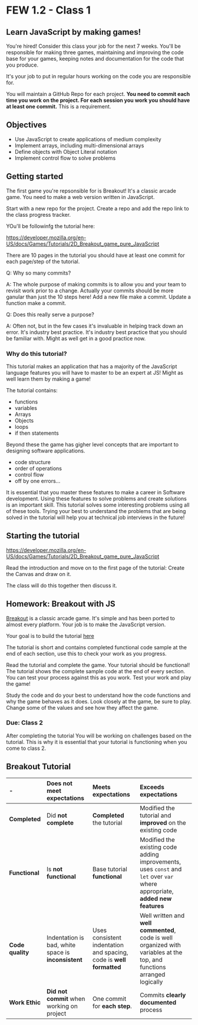 # FEW 1.2 - Class 1

## Learn JavaScript by making games!

You're hired! Consider this class your job for the next 7 weeks. You'll be responsible for making three games, maintaining and improving the code base for your games, keeping notes and documentation for the code that you produce.

It's your job to put in regular hours working on the code you are responsible for.

You will maintain a GitHub Repo for each project. **You need to commit each time you work on the project. For each session you work you should have at least one commit.** This is a requirement.

## Objectives 

- Use JavaScript to create applications of medium complexity
- Implement arrays, including multi-dimensional arrays
- Define objects with Object Literal notation
- Implement control flow to solve problems

## Getting started

The first game you're repsonsible for is Breakout! It's a classic arcade game. You need to make a web version written in JavaScript. 

Start with a new repo for the project. Create a repo and add the repo link to the class progress tracker. 

YOu'll be followinfg the tutorial here: 

https://developer.mozilla.org/en-US/docs/Games/Tutorials/2D_Breakout_game_pure_JavaScript

There are 10 pages in the tutorial you should have at least one commit for each page/step of the tutorial. 

Q: Why so many commits? 

A: The whole purpose of making commits is to allow you and your team to revisit work prior to a change. Actually your commits should be more ganular than just the 10 steps here! Add a new file make a commit. Update a function make a commit. 

Q: Does this really serve a purpose? 

A: Often not, but in the few cases it's invaluable in helping track down an error. It's industry best practice. It's industry best practice that you should be familiar with. Might as well get in a good practice now. 

### Why do this tutorial?

This tutorial makes an application that has a majority of the JavaScript language features you will have to master to be an expert at JS! Might as well learn them by making a game!

The tutorial contains:

- functions
- variables
- Arrays
- Objects
- loops
- if then statements

Beyond these the game has gigher level concepts that are important to designing software applications. 

- code structure 
- order of operations
- control flow
- off by one errors...

It is essential that you master these features to make a career in Software development. Using these features to solve problems and create solutions is an important skill. This tutorial solves some interesting problems using all of these tools. Trying your best to understand the problems that are being solved in the tutorial will help you at technical job interviews in the future!

## Starting the tutorial

https://developer.mozilla.org/en-US/docs/Games/Tutorials/2D_Breakout_game_pure_JavaScript

Read the introduction and move on to the first page of the tutorial: Create the Canvas and draw on it.

The class will do this together then discuss it. 

## Homework: Breakout with JS

[Breakout](https://en.wikipedia.org/wiki/Breakout_(video_game)) is a classic arcade game. It's simple and has been ported to almost every platform. Your job is to make the JavaScript version.

Your goal is to build the tutorial [here](https://developer.mozilla.org/en-US/docs/Games/Tutorials/2D_Breakout_game_pure_JavaScript)

The tutorial is short and contains completed functional code sample at the end of each section, use this to check your work as you progress. 

Read the tutorial and complete the game. Your tutorial should be functional! The tutorial shows the complete sample code at the end of every section. You can test your process against this as you work. Test your work and play the game!

Study the code and do your best to understand how the code functions and why the game behaves as it does. Look closely at the game, be sure to play. Change some of the values and see how they affect the game.

### Due: Class 2

After completing the tutorial You will be working on challenges based on the tutorial. This is why it is essential that your tutorial is functioning when you come to class 2.

## Breakout Tutorial

| -            | Does not meet expectations | Meets expectations       | Exceeds expectations |
|:-------------|:------------------|:-------------------------|:---------------------|
| **Completed** | Did **not complete** | **Completed** the tutorial | Modified the tutorial and **improved** on the existing code |
| **Functional** | Is **not functional** | Base tutorial **functional** | Modified the existing code adding improvements, uses `const` and `let` over `var` where appropriate, **added new features** |
| **Code quality** | Indentation is bad, white space is **inconsistent** | Uses consistent indentation and spacing, code is **well formatted** | Well written and **well commented**, code is well organized with variables at the top, and functions arranged logically |
| **Work Ethic** | **Did not commit** when working on project | One commit for **each step**. | Commits **clearly documented** process |
